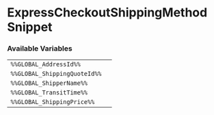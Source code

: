 # ExpressCheckoutShippingMethod Snippet

### Available Variables
|||
|---|---|
| `%%GLOBAL_AddressId%%` |
| `%%GLOBAL_ShippingQuoteId%%` |
| `%%GLOBAL_ShipperName%%` |
| `%%GLOBAL_TransitTime%%` |
| `%%GLOBAL_ShippingPrice%%` |
